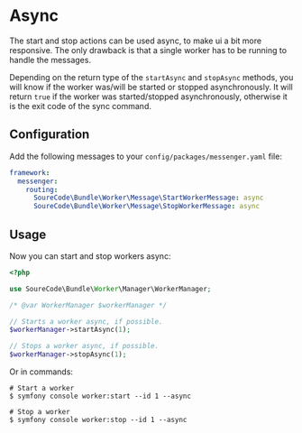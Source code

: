 # Async

The start and stop actions can be used async, to make ui a bit more responsive.
The only drawback is that a single worker has to be running to handle the messages.

Depending on the return type of the `startAsync` and `stopAsync` methods, you will know if the worker was/will be started or stopped asynchronously.
It will return `true` if the worker was started/stopped asynchronously, otherwise it is the exit code of the sync command.

## Configuration

Add the following messages to your `config/packages/messenger.yaml` file:

```yaml
framework:
  messenger:
    routing:
      SoureCode\Bundle\Worker\Message\StartWorkerMessage: async
      SoureCode\Bundle\Worker\Message\StopWorkerMessage: async
```

## Usage

Now you can start and stop workers async:

```php
<?php

use SoureCode\Bundle\Worker\Manager\WorkerManager;

/* @var WorkerManager $workerManager */

// Starts a worker async, if possible.
$workerManager->startAsync(1);

// Stops a worker async, if possible.
$workerManager->stopAsync(1);
```

Or in commands:

```shell
# Start a worker
$ symfony console worker:start --id 1 --async

# Stop a worker
$ symfony console worker:stop --id 1 --async
```